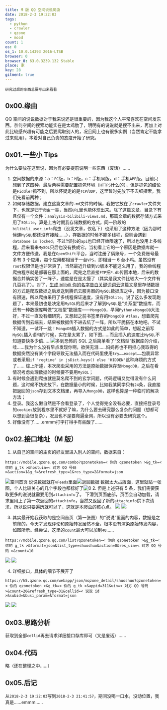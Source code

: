 ```yaml
---
title: M 版 QQ 空间说说爬虫
date: 2018-2-3 19:22:03
tags:
  - python
  - crawler
  - qzone
  - mood
count: 1
os: 0
os_1: 10.0.14393 2016-LTSB
browser: 0
browser_0: 63.0.3239.132 Stable
place: 家
key: 28
gitment: true
---
```

    研究过后的东西总要写出来看看
<!-- more -->
## 0x00.缘由
QQ 空间的说说数据对于我来说还是很重要的，因为我这个人平常喜欢在空间发东西。奈何空间的搜索功能实在是太鸡肋了，明明有的说说就是搜不出来，再加上对此比较感兴趣有可能之后要爬取别人的，况且网上也有很多实例（当然肯定不能拿过来就用），本着对自己负责的态度开始了研究。

## 0x01.一些小 Tips
为什么要放在这里说，因为有必要提前说明一些东西（废话）……
1. 空间数据的来源：a：`PC`版，b：`M`版，c：手机`QQ`版，d：手机`APP`版。目前只想到了这四种，最后两种需要配置抓包环境（`HTTPS`什么的），但是抓包的结论是`Fiddler`抓不到，所以怀疑走的是`TCP`/`UDP`，这里暂时先放下不去细探索，我们先看前两种；
2. 如何存储数据，建立这篇文章的`.md`文件的时候，我把它放在了`crawler`文件夹下，也就是归于`爬虫`一类，当然`URL`里也能体现出来。除了这篇文章，目录下有且仅有一个文件：`analysis-bilibili-views.md`，那篇文章的数据存储方式采用了`SQlite`，算是上古时期我存储数据的方式，同一阶段的`bilibili_user_info`爬虫（没发文章，仅私下）也采用了这种方法（因为那时候连`MySQL`都还没有接触……），存数据的时候不能多线程，否则会遇到`database is locked`，不过当时`b`的`api`也已经开始限速了，所以也没用上多线程，后来看来`MySQL`只后也没有换成它。当初看上它的一个原因是数据库就一文件方便传送，我是在`OpenShift`平台，当时注册了俩账号，一个免费账号最多有 3 个应用，每个应用都相当于一台`VPS`，即相当一 6 台小鸡。虽然没有`root`权限但是也非常爽了，当然最近升级到`V3`版本不能这么用了，我的单线程爬虫程序就是部署在那上面的，爬完之后直接`FTP`把`*.db`传回本地，后来的数据合并确实苦了一阵子，速度是在是太慢了（其实是我文件比较大一个文件有几百兆了）。对了，[生成 bilibili 你的名字告白关键词词云](../WordCloud/generate-bilibili-your-name-confession-keywords.html)这篇文章里存储数据的方式是爬取数据之后发送到腾讯云服务器的`MySQL`数据库之中，因为接口没有限速，所以爬虫采用了多线程保证速度，没有用`SQlite`。说了这么多发现跑题了，本来最初也是决定用`MySQL`的后来才了解到`MySQL`是“关系型”数据库，而还有一种数据库叫做“文档型”数据库——`MongoDB`，早闻`Python`+`MongoDB`大法好，不过一直没有细研究，又想起之前书签里存的`MongoDB Atlas`，想着爬完数据传到云端去，结果被数据传不进去坑了一阵，所以干脆搭在本地吧。不试不知道，一试吓一跳！`MongoDB`插入数据的方式是如此的简单，想起之前写`MySQL`插入语句的时候，实在是太累了，如下图……而且插入的速度比`MySQL`不知道要快多少倍……![多到恐怖的 SQL](https://i1.yuangezhizao.cn/Win-10/20180203200239.png!webp)
之后简单看了“文档型”数据库的介绍，哇……我为什么没有早点发现你啊，欲哭无泪……妈妈再也不用担心我取得的数据突然没有某个字段导致无法插入而在代码里使用`try……except……`包裹异常或者采用`if 'regtime' in jsDict.keys() else 'HIDDEN'`这种麻烦的方式了……
综上所述，本次爬虫采用的方法是原始数据保存至`MongoDB`，之后在看情况考虑处理数据的时候要不要用`MySQL`；
3. 有时候会遇到爬虫就是莫名爬不到的玄学问题，代码逻辑又觉得没有什么问题，这时候不妨先放下，在数据量小的时候，比如我某同学只有`24`条，我直接把返回的`json`存到文本文档里，再导入`MongoDB`，这样也算是一种临时的解决方法；
4. 登录。我这么懒自然是不会看登录了，个人觉得完全没有必要，直接把登录号的`cookies`放到程序里不就好了嘛，为什么要去研究那么复杂的问题（想都可以想到会很复杂），况且也不是要爬遍全网，所以没有必要去研究这个。
5. 好像没有了……emmm打字打得手有些酸了……

## 0x02.接口地址（M 版）
1. 从自己的空间的主页的好友里进入别人的空间，数据来自：
```
https://mobile.qzone.qq.com/combo?qzonetoken=< 你的 qzonetoken >&g_tk=< 你的 g_tk >&hostuin=< 对方 QQ 号码 >&action=1&g_f=&refresh_type=1&res_type=2&format=json
```
![空间首页](https://i1.yuangezhizao.cn/Win-10/20180203203409.png!webp)
说说数据就在`vFeeds`里面![返回数据](https://i1.yuangezhizao.cn/Win-10/20180203204303.png!webp)
数据太大占版面，这里就贴一张图，个人比较关心的几个字段也都标好了![0](https://i1.yuangezhizao.cn/Win-10/20180203205437.png!webp)
2. 但是上述只有 5 条，我们需要获取更多的说说就需要用到`attachinfo`了。
下滑到页面底部，页面会自动加载，请求里用上了第一次返回的`attachinfo`，当然又返回了新的`attachinfo`供下次请求，所以说只要遍历就可以了，这就是本爬虫的核心点。
![](https://i1.yuangezhizao.cn/Win-10/20180203210328.png!webp)
![](https://i1.yuangezhizao.cn/Win-10/20180203210710.png!webp)

3. 其实最开始我获取的是空间首页（第一张图）的“说说”里面的内容，数据是之前爬的，今天才发现评论和原始转发居然不全，根本没有渲染原始转发内容，如图所示。经尝试，这里的`count`最大可以加到`40`……
```
https://mobile.qzone.qq.com/list?qzonetoken=< 你的 qzonetoken >&g_tk=< 你的 g_tk >&format=json&list_type=shuoshuo&action=0&res_uin=< 对方 QQ 号码 >&count=10
```
![](https://i1.yuangezhizao.cn/Win-10/20180203211957.png!webp)
![](https://i1.yuangezhizao.cn/Win-10/20180203212402.png!webp)

4. 详细接口，具体的细节不展开了
```
https://h5.qzone.qq.com/webapp/json/mqzone_detail/shuoshuo?qzonetoken=< 你的 qzonetoken >&g_tk=< 你的 g_tk >&appid=311&uin=< 对方 QQ 号码 >&count=20&refresh_type=31&cellid=< 说说 id >&subid=&busi_param=&format=json
```
![](https://i1.yuangezhizao.cn/Win-10/20180203213121.png!webp)
![](https://i1.yuangezhizao.cn/Win-10/20180203213256.png!webp)


## 0x03.思路分析
获取到全部`cellid`再去请求详细接口存库即可（又是废话）……

## 0x04.代码
略（还在整理之中……）

## 0x05.后记
从`2018-2-3 19:22:03`写到`2018-2-3 21:41:57`，期间没喝一口水，没动位置，我真是……emmm……
